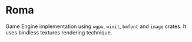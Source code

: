 # Roma

Game Engine implementation using `wgpu`, `winit`, `bmfont` and `image` crates. It uses bindless textures rendering technique.
